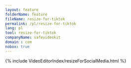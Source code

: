 ```yaml
---
layout: feature
folderName: feature
fileName: resize-for-tiktok
permalink: /pl/resize-for-tiktok
lang: pl
tool: resize-for-tiktok
companyName: safevideokit
domain : com
nobox: true
---
```


{% include VideoEditorIndex/resizeForSocialMedia.html %}

   